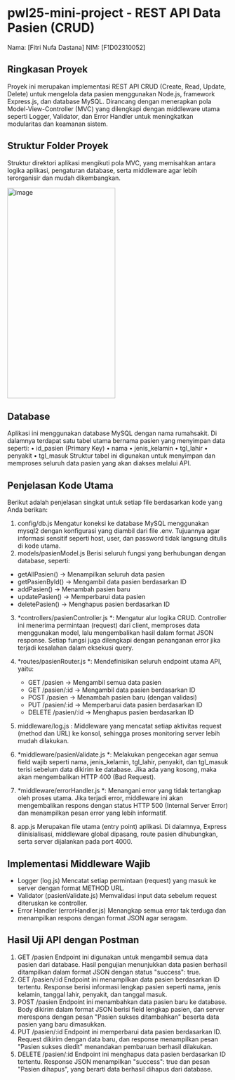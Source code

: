 # pwl25-mini-project - REST API Data Pasien (CRUD)
Nama: [Fitri Nufa Dastana]
NIM: [F1D02310052]

## Ringkasan Proyek
Proyek ini merupakan implementasi REST API CRUD (Create, Read, Update, Delete) untuk mengelola data pasien menggunakan Node.js, framework Express.js, dan database MySQL.
Dirancang dengan menerapkan pola Model-View-Controller (MVC) yang dilengkapi dengan middleware utama seperti Logger, Validator, dan Error Handler untuk meningkatkan modularitas dan keamanan sistem.
## Struktur Folder Proyek
Struktur direktori aplikasi mengikuti pola MVC, yang memisahkan antara logika aplikasi, pengaturan database, serta middleware agar lebih terorganisir dan mudah dikembangkan.

<img width="246" height="479" alt="image" src="https://github.com/user-attachments/assets/38833f1f-ceaf-48f1-b0b9-81689ccef299" />

## Database
Aplikasi ini menggunakan database MySQL dengan nama rumahsakit. Di dalamnya terdapat satu tabel utama bernama pasien yang menyimpan data seperti:
•	id_pasien (Primary Key)
•	nama
•	jenis_kelamin
•	tgl_lahir
•	penyakit
•	tgl_masuk
Struktur tabel ini digunakan untuk menyimpan dan memproses seluruh data pasien yang akan diakses melalui API.

## Penjelasan Kode Utama
Berikut adalah penjelasan singkat untuk setiap file berdasarkan kode yang Anda berikan:
1. config/db.js
Mengatur koneksi ke database MySQL menggunakan mysql2 dengan konfigurasi yang diambil dari file .env.
Tujuannya agar informasi sensitif seperti host, user, dan password tidak langsung ditulis di kode utama.
2. models/pasienModel.js
Berisi seluruh fungsi yang berhubungan dengan database, seperti:
-  getAllPasien() → Menampilkan seluruh data pasien
- getPasienById() → Mengambil data pasien berdasarkan ID
-  addPasien() → Menambah pasien baru
-  updatePasien() → Memperbarui data pasien
-  deletePasien() → Menghapus pasien berdasarkan ID
3. *controllers/pasienController.js *:  Mengatur alur logika CRUD. Controller ini menerima permintaan (request) dari client, memproses data menggunakan model, lalu mengembalikan hasil dalam format JSON response.
Setiap fungsi juga dilengkapi dengan penanganan error jika terjadi kesalahan dalam eksekusi query.
4. *routes/pasienRouter.js *: Mendefinisikan seluruh endpoint utama API, yaitu:
    - GET /pasien → Mengambil semua data pasien
    - GET /pasien/:id → Mengambil data pasien berdasarkan ID
    - POST /pasien → Menambah pasien baru (dengan validasi)
    - PUT /pasien/:id → Memperbarui data pasien berdasarkan ID
    - DELETE /pasien/:id → Menghapus pasien berdasarkan ID
5. middleware/log.js : Middleware yang mencatat setiap aktivitas request (method dan URL) ke konsol, sehingga proses monitoring server lebih mudah dilakukan.
6. *middleware/pasienValidate.js *: Melakukan pengecekan agar semua field wajib seperti nama, jenis_kelamin, tgl_lahir, penyakit, dan tgl_masuk terisi sebelum data dikirim ke database. Jika ada yang kosong, maka akan mengembalikan HTTP 400 (Bad Request).
7. *middleware/errorHandler.js *: Menangani error yang tidak tertangkap oleh proses utama. Jika terjadi error, middleware ini akan mengembalikan respons dengan status HTTP 500 (Internal Server Error) dan menampilkan pesan error yang lebih informatif.

8. app.js Merupakan file utama (entry point) aplikasi. Di dalamnya, Express diinisialisasi, middleware global dipasang, route pasien dihubungkan, serta server dijalankan pada port 4000.
## Implementasi Middleware Wajib
-  Logger (log.js)
Mencatat setiap permintaan (request) yang masuk ke server dengan format METHOD URL.
- Validator (pasienValidate.js)
Memvalidasi input data sebelum request diteruskan ke controller.
- Error Handler (errorHandler.js)
Menangkap semua error tak terduga dan menampilkan respons dengan format JSON agar seragam.

## Hasil Uji API dengan Postman
1.	GET /pasien 
Endpoint ini digunakan untuk mengambil semua data pasien dari database.
Hasil pengujian menunjukkan data pasien berhasil ditampilkan dalam format JSON dengan status "success": true.
2.	GET /pasien/:id
Endpoint ini menampilkan data pasien berdasarkan ID tertentu.
Response berisi informasi lengkap pasien seperti nama, jenis kelamin, tanggal lahir, penyakit, dan tanggal masuk.
3.	POST /pasien
Endpoint ini menambahkan data pasien baru ke database.
Body dikirim dalam format JSON berisi field lengkap pasien, dan server merespons dengan pesan "Pasien sukses ditambahkan" beserta data pasien yang baru dimasukkan.
4.	PUT /pasien/:id
Endpoint ini memperbarui data pasien berdasarkan ID.
Request dikirim dengan data baru, dan response menampilkan pesan "Pasien sukses diedit" menandakan pembaruan berhasil dilakukan.
5.	DELETE /pasien/:id
Endpoint ini menghapus data pasien berdasarkan ID tertentu.
Response JSON menampilkan "success": true dan pesan "Pasien dihapus", yang berarti data berhasil dihapus dari database.
